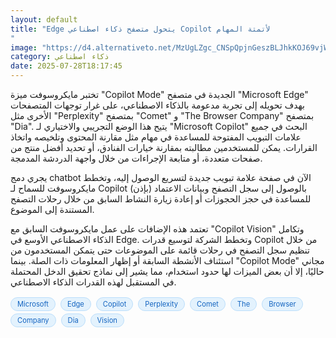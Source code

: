 ```yaml
---
layout: default
title: "Edge يتحول متصفح ذكاء اصطناعي Copilot لأتمتة المهام
"
image: "https://d4.alternativeto.net/MzUgLZgc_CNSpQpjnGeszBLJhkKOJ69vjWXSR9i7YA4/rs:fill:1520:760:0/g:ce:0:0/YWJzOi8vZGlzdC9jb250ZW50LzE3NTM3MzE4ODAzNzEucG5n.png"
category: ذكاء اصطناعي
date: 2025-07-28T18:17:45
---
```


تختبر مايكروسوفت ميزة "Copilot Mode" الجديدة في متصفح "Microsoft Edge" بهدف تحويله إلى تجربة مدعومة بالذكاء الاصطناعي، على غرار توجهات المتصفحات الأخرى مثل "Perplexity" بمتصفح "Comet" و "The Browser Company" بمتصفح "Dia". يتيح هذا الوضع التجريبي والاختياري لـ "Microsoft Copilot" البحث في جميع علامات التبويب المفتوحة للمساعدة في مهام مثل مقارنة المحتوى وتلخيصه واتخاذ القرارات. يمكن للمستخدمين مطالبته بمقارنة خيارات الفنادق، أو تحديد أفضل منتج من صفحات متعددة، أو متابعة الإجراءات من خلال واجهة الدردشة المدمجة.

يجري دمج chatbot الآن في صفحة علامة تبويب جديدة لتسريع الوصول إليه، وتخطط مايكروسوفت للسماح لـ Copilot بالوصول إلى سجل التصفح وبيانات الاعتماد (بإذن) للمساعدة في حجز الحجوزات أو إعادة زيارة النشاط السابق من خلال رحلات التصفح المستندة إلى الموضوع.

تعتمد هذه الإضافات على عمل مايكروسوفت السابق مع "Copilot Vision" وتكامل الذكاء الاصطناعي الأوسع في Edge. وتخطط الشركة لتوسيع قدرات Copilot من خلال تنظيم سجل التصفح في رحلات قائمة على الموضوعات حتى يتمكن المستخدمون من استئناف الأنشطة السابقة أو إظهار المعلومات ذات الصلة. بينما "Copilot Mode" مجاني حاليًا، إلا أن بعض الميزات لها حدود استخدام، مما يشير إلى نماذج تحقيق الدخل المحتملة في المستقبل لهذه القدرات الذكاء الاصطناعي.

<div style="margin-top:2px; margin-bottom:2px;"><a href="https://bidjadraft.github.io/?query=Microsoft" style="background:#e3f2fd; color:#1565c0; font-size:80%; border-radius:12px; padding:3px 10px; margin:2px 4px 2px 0; display:inline-block; border:1px solid #bbdefb; text-decoration:none;">Microsoft</a> <a href="https://bidjadraft.github.io/?query=Edge" style="background:#e3f2fd; color:#1565c0; font-size:80%; border-radius:12px; padding:3px 10px; margin:2px 4px 2px 0; display:inline-block; border:1px solid #bbdefb; text-decoration:none;">Edge</a> <a href="https://bidjadraft.github.io/?query=Copilot" style="background:#e3f2fd; color:#1565c0; font-size:80%; border-radius:12px; padding:3px 10px; margin:2px 4px 2px 0; display:inline-block; border:1px solid #bbdefb; text-decoration:none;">Copilot</a> <a href="https://bidjadraft.github.io/?query=Perplexity" style="background:#e3f2fd; color:#1565c0; font-size:80%; border-radius:12px; padding:3px 10px; margin:2px 4px 2px 0; display:inline-block; border:1px solid #bbdefb; text-decoration:none;">Perplexity</a> <a href="https://bidjadraft.github.io/?query=Comet" style="background:#e3f2fd; color:#1565c0; font-size:80%; border-radius:12px; padding:3px 10px; margin:2px 4px 2px 0; display:inline-block; border:1px solid #bbdefb; text-decoration:none;">Comet</a> <a href="https://bidjadraft.github.io/?query=The" style="background:#e3f2fd; color:#1565c0; font-size:80%; border-radius:12px; padding:3px 10px; margin:2px 4px 2px 0; display:inline-block; border:1px solid #bbdefb; text-decoration:none;">The</a> <a href="https://bidjadraft.github.io/?query=Browser" style="background:#e3f2fd; color:#1565c0; font-size:80%; border-radius:12px; padding:3px 10px; margin:2px 4px 2px 0; display:inline-block; border:1px solid #bbdefb; text-decoration:none;">Browser</a> <a href="https://bidjadraft.github.io/?query=Company" style="background:#e3f2fd; color:#1565c0; font-size:80%; border-radius:12px; padding:3px 10px; margin:2px 4px 2px 0; display:inline-block; border:1px solid #bbdefb; text-decoration:none;">Company</a> <a href="https://bidjadraft.github.io/?query=Dia" style="background:#e3f2fd; color:#1565c0; font-size:80%; border-radius:12px; padding:3px 10px; margin:2px 4px 2px 0; display:inline-block; border:1px solid #bbdefb; text-decoration:none;">Dia</a> <a href="https://bidjadraft.github.io/?query=Vision" style="background:#e3f2fd; color:#1565c0; font-size:80%; border-radius:12px; padding:3px 10px; margin:2px 4px 2px 0; display:inline-block; border:1px solid #bbdefb; text-decoration:none;">Vision</a></div><br><br>
